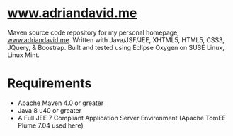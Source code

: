 # www.adriandavid.me
Maven source code repository for my personal homepage, www.adriandavid.me. 
Written with Java/JSF/JEE, XHTML5, HTML5, CSS3, JQuery, &amp; Boostrap.
Built and tested using Eclipse Oxygen on SUSE Linux, Linux Mint.

# Requirements
- Apache Maven 4.0 or greater
- Java 8 u40 or greater
- A Full JEE 7 Compliant Application Server Environment (Apache TomEE Plume 7.04 used here)

